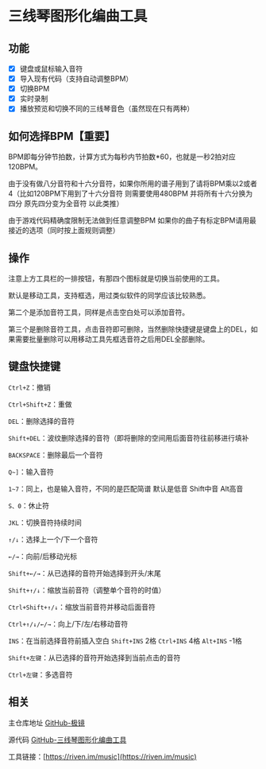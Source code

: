 # 三线琴图形化编曲工具

## 功能

- [x] 键盘或鼠标输入音符
- [x] 导入现有代码（支持自动调整BPM）
- [x] 切换BPM
- [x] 实时录制
- [x] 播放预览和切换不同的三线琴音色（虽然现在只有两种）

## 如何选择BPM【重要】

BPM即每分钟节拍数，计算方式为每秒内节拍数*60，也就是一秒2拍对应120BPM。

由于没有做八分音符和十六分音符，如果你所用的谱子用到了请将BPM乘以2或者4（比如120BPM下用到了十六分音符 则需要使用480BPM 并将所有十六分换为四分 原先四分变为全音符 以此类推）

由于游戏代码精确度限制无法做到任意调整BPM 如果你的曲子有标定BPM请用最接近的选项（同时按上面规则调整）

## 操作

注意上方工具栏的一排按钮，有那四个图标就是切换当前使用的工具。

默认是移动工具，支持框选，用过类似软件的同学应该比较熟悉。

第二个是添加音符工具，同样是点击空白处可以添加音符。

第三个是删除音符工具，点击音符即可删除，当然删除快捷键是键盘上的DEL，如果需要批量删除可以用移动工具先框选音符之后用DEL全部删除。

## 键盘快捷键

`Ctrl+Z`：撤销

`Ctrl+Shift+Z`：重做

`DEL`：删除选择的音符

`Shift+DEL`：波纹删除选择的音符（即将删除的空间用后面音符往前移进行填补

`BACKSPACE`：删除最后一个音符

`Q~]`：输入音符

`1~7`：同上，也是输入音符，不同的是匹配简谱 默认是低音 Shift中音 Alt高音

`S、0`：休止符

`JKL`：切换音符持续时间

`↑/↓`：选择上一个/下一个音符

`←/→`：向前/后移动光标

`Shift+←/→`：从已选择的音符开始选择到开头/末尾

`Shift+↑/↓`：缩放当前音符（调整单个音符的时值）

`Ctrl+Shift+↑/↓`：缩放当前音符并移动后面音符

`Ctrl+↑/↓/←/→`：向上/下/左/右移动音符

`INS`：在当前选择音符前插入空白 `Shift+INS` 2格 `Ctrl+INS` 4格 `Alt+INS` -1格

`Shift+左键`：从已选择的音符开始选择到当前点击的音符

`Ctrl+左键`：多选音符

## 相关

主仓库地址 [GitHub-极镜](https://github.com/pa001024/riven-mirror)

源代码 [GitHub-三线琴图形化编曲工具](https://github.com/pa001024/riven-mirror/tree/dev/src/views/music)

工具链接：[https://riven.im/music](https://riven.im/music)
